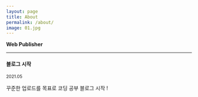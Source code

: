 ```yaml
---
layout: page
title: About
permalink: /about/
image: 01.jpg
---
```


<strong>Web Publisher</strong>

---

#### 블로그 시작

<small>2021.05</small>

꾸준한 업로드를 목표로 코딩 공부 블로그 시작 !
